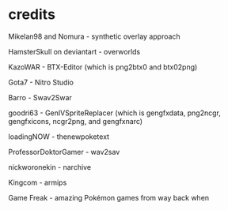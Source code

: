 # credits
Mikelan98 and Nomura - synthetic overlay approach

HamsterSkull on deviantart - overworlds

KazoWAR - BTX-Editor (which is png2btx0 and btx02png)

Gota7 - Nitro Studio

Barro - Swav2Swar

goodri63 - GenIVSpriteReplacer (which is gengfxdata, png2ncgr, gengfxicons, ncgr2png, and gengfxnarc)

loadingNOW - thenewpoketext

ProfessorDoktorGamer - wav2sav

nickworonekin - narchive

Kingcom - armips

Game Freak - amazing Pokémon games from way back when
